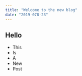 ```yaml
---
title: "Welcome to the new blog"
date: "2019-078-23"
---
```


## Hello

* This
* Is
* A
* New 
* Post